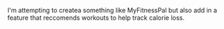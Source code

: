 I'm attempting to createa something like MyFitnessPal but also add in a feature that reccomends workouts to help track calorie loss.

